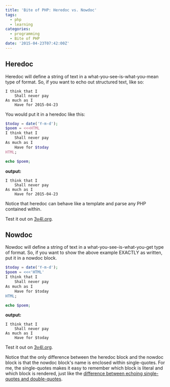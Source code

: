 ```yaml
---
title: 'Bite of PHP: Heredoc vs. Nowdoc'
tags:
  - php
  - learning
categories:
  - programming
  - Bite of PHP
date: '2015-04-23T07:42:00Z'
---
```


## Heredoc

Heredoc will define a string of text in a what-you-see-is-what-you-mean type
of format. So, if you want to echo out structured text, like so:

```text
I think that I
    Shall never pay
As much as I
    Have for 2015-04-23
```

You would put it in a heredoc like this:

```php
$today = date('Y-m-d');
$poem = <<<HTML
I think that I
    Shall never pay
As much as I
    Have for $today
HTML;

echo $poem;
```

**output:**

```text
I think that I
    Shall never pay
As much as I
    Have for 2015-04-23
```

Notice that heredoc can behave like a template and parse any PHP contained within.

Test it out on [3v4l.org](http://3v4l.org/GZl9Z).

## Nowdoc

Nowdoc will define a string of text in a what-you-see-is-what-you-get type of format. So, if you want to show the above example EXACTLY as written, put it in a nowdoc block.

```php
$today = date('Y-m-d');
$poem = <<<'HTML'
I think that I
    Shall never pay
As much as I
    Have for $today
HTML;

echo $poem;
```

**output:**

```text
I think that I
    Shall never pay
As much as I
    Have for $today
```

Test it out on [3v4l.org](http://3v4l.org/H1YjU).

Notice that the only difference between the heredoc block and the nowdoc block is that the nowdoc block's name is enclosed within single-quotes. For me, the single-quotes makes it easy to remember which block is literal and which block is rendered, just like the [difference between echoing single-quotes and double-quotes](/blog/2015/03/04/double-vs-single-quote-echo/).
